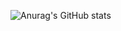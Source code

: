 ![Anurag's GitHub stats](https://github-readme-stats.vercel.app/api?username=SteamnGFX&show_icons=true&theme=radical)
